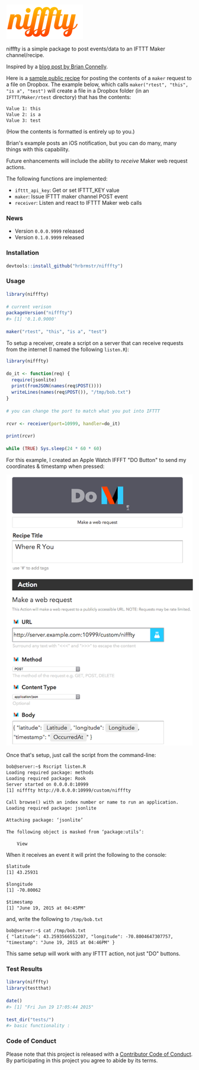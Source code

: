 <!-- README.md is generated from README.Rmd. Please edit that file -->
<!-- [![Build Status](https://travis-ci.org/hrbrmstr/nifffty.svg)](https://travis-ci.org/hrbrmstr/nifffty) 
![Project Status: Concept - Minimal or no implementation has been done yet.](http://www.repostatus.org/badges/0.1.0/concept.svg)](http://www.repostatus.org/#concept)
[![CRAN_Status_Badge](http://www.r-pkg.org/badges/version/nifffty)](http://cran.r-project.org/web/packages/nifffty) 
![downloads](http://cranlogs.r-pkg.org/badges/grand-total/nifffty) -->
![img](nifffty.png)

nifffty is a simple package to post events/data to an IFTTT Maker channel/recipe.

Inspired by a [blog post by Brian Connelly](http://bconnelly.net/2015/06/connecting-r-to-everything-with-ifttt/).

Here is a [sample public recipe](https://ifttt.com/recipes/300804-post-maker-event-values-to-dropbox-file) for posting the contents of a `maker` request to a file on Dropbox. The example below, which calls `maker("rtest", "this", "is a", "test")` will create a file in a Dropbox folder (in an `IFTTT/Maker/rtest` directory) that has the contents:

    Value 1: this
    Value 2: is a
    Value 3: test

(How the contents is formatted is entirely up to you.)

Brian's example posts an iOS notification, but you can do many, many things with this capability.

Future enhancements will include the ability to *receive* Maker web request actions.

The following functions are implemented:

-   `ifttt_api_key`: Get or set IFTTT\_KEY value
-   `maker`: Issue IFTTT maker channel POST event
-   `receiver`: Listen and react to IFTTT Maker web calls

### News

-   Version `0.0.0.9999` released
-   Version `0.1.0.9999` released

### Installation

``` r
devtools::install_github("hrbrmstr/nifffty")
```

### Usage

``` r
library(nifffty)

# current verison
packageVersion("nifffty")
#> [1] '0.1.0.9000'

maker("rtest", "this", "is a", "test")
```

To setup a receiver, create a script on a server that can receive requests from the internet (I named the following `listen.R`):

``` r
library(nifffty)

do_it <- function(req) {
  require(jsonlite)
  print(fromJSON(names(req$POST())))
  writeLines(names(req$POST()), "/tmp/bob.txt")
}

# you can change the port to match what you put into IFTTT

rcvr <- receiver(port=10999, handler=do_it)

print(rcvr)

while (TRUE) Sys.sleep(24 * 60 * 60)
```

For this example, I created an Apple Watch IFFFT "DO Button" to send my coordinates & timestamp when pressed:

![](do_button_r_nifffty.png)

Once that's setup, just call the script from the command-line:

    bob@server:~$ Rscript listen.R
    Loading required package: methods
    Loading required package: Rook
    Server started on 0.0.0.0:10999
    [1] nifffty http://0.0.0.0:10999/custom/nifffty

    Call browse() with an index number or name to run an application.
    Loading required package: jsonlite

    Attaching package: ‘jsonlite’

    The following object is masked from ‘package:utils’:

        View
        

When it receives an event it will print the following to the console:

    $latitude
    [1] 43.25931

    $longitude
    [1] -70.80062

    $timestamp
    [1] "June 19, 2015 at 04:45PM"

and, write the following to `/tmp/bob.txt`

    bob@server:~$ cat /tmp/bob.txt
    { "latitude": 43.2593566552207, "longitude": -70.8004647307757, "timestamp": "June 19, 2015 at 04:46PM" }

This same setup will work with any IFTTT action, not just "DO" buttons.

### Test Results

``` r
library(nifffty)
library(testthat)

date()
#> [1] "Fri Jun 19 17:05:44 2015"

test_dir("tests/")
#> basic functionality :
```

### Code of Conduct

Please note that this project is released with a [Contributor Code of Conduct](CONDUCT.md). By participating in this project you agree to abide by its terms.
